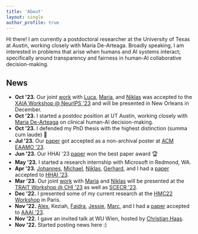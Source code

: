 ```yaml
---
title: 'About'
layout: single
author_profile: true
---
```


Hi there! I am currently a postdoctoral researcher at the University of Texas at Austin, working closely with Maria De-Arteaga. Broadly speaking, I am interested in problems that arise when humans and AI systems interact; specifically around transparency and fairness in human-AI collaborative decision-making. 

## News

- **Oct '23.**  Our joint [work](https://arxiv.org/pdf/2310.13007.pdf) with [Luca](https://www.fim-rc.de/wiss_mitarbeitende/luca-deck/), [Maria](https://mariadearteaga.com/), and [Niklas](https://nkukit.github.io/) was accepted to the [XAIA Workshop @ NeurIPS '23](https://xai-in-action.github.io/) and will be presented in New Orleans in December.
- **Oct '23.** I started a postdoc position at UT Austin, working closely with [Maria De-Arteaga](https://mariadearteaga.com/) on clinical human-AI decision-making.
- **Oct '23.** I defended my PhD thesis with the highest distinction (summa cum laude) 🎉
- **Jul '23.** Our [paper](https://arxiv.org/pdf/2209.11812.pdf) got accepted as a non-archival poster at [ACM EAAMO '23](https://eaamo.org/#home).
- **Jun '23.** Our HHAI '23 [paper](https://arxiv.org/pdf/2304.08804.pdf) won the best paper award 🏆
- **May '23.** I started a research internship with Microsoft in Redmond, WA.
- **Apr '23.** [Johannes](https://dsi.iism.kit.edu/team_jakubik.php), [Michael](https://dsi.iism.kit.edu/team_voessing.php), [Niklas](https://nkukit.github.io/), [Gerhard](https://dsi.iism.kit.edu/team_satzger.php), and I had a [paper](https://arxiv.org/pdf/2304.08804.pdf) accepted to [HHAI '23](https://www.hhai-conference.org/).
- **Mar '23.** Our joint [work](https://arxiv.org/pdf/2209.11812.pdf) with [Maria](https://mariadearteaga.com/) and [Niklas](https://nkukit.github.io/) will be presented at the [TRAIT Workshop @ CHI '23](https://chi-trait.github.io/#/) as well as [SCECR '23](https://scecr.com/).
- **Dec '22.** I presented some of my current research at the [HMC22 Workshop](https://algorithmicfutures.org/hmc22/) in Paris.
- **Nov '22.** [Alex](https://aritchie9590.github.io/), Keziah, [Faidra](https://faidramonachou.github.io/), [Jessie](https://jfinocchiaro.github.io/), [Marc](https://mjuarezm.github.io/), and I had a [paper](https://arxiv.org/pdf/2202.09727.pdf) accepted to [AAAI '23](https://aaai.org/Conferences/AAAI-23/).
- **Nov '22.** I gave an invited talk at WU Wien, hosted by [Christian Haas](https://bach.wu.ac.at/d/research/ma/18957/).
- **Nov '22.** Started posting news here :)
